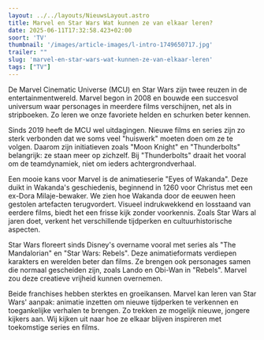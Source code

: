 ```yaml
---
layout: ../../layouts/NieuwsLayout.astro
title: Marvel en Star Wars Wat kunnen ze van elkaar leren?
date: 2025-06-11T17:32:58.423+02:00
soort: 'TV'
thumbnail: '/images/article-images/l-intro-1749650717.jpg'
trailer: ""
slug: 'marvel-en-star-wars-wat-kunnen-ze-van-elkaar-leren'
tags: ["TV"]
---
```


De Marvel Cinematic Universe (MCU) en Star Wars zijn twee reuzen in de
entertainmentwereld. Marvel begon in 2008 en bouwde een succesvol universum waar
personages in meerdere films verschijnen, net als in stripboeken. Zo leren we
onze favoriete helden en schurken beter kennen.

Sinds 2019 heeft de MCU wel uitdagingen. Nieuwe films en series zijn zo sterk
verbonden dat we soms veel "huiswerk" moeten doen om ze te volgen. Daarom zijn
initiatieven zoals "Moon Knight" en "Thunderbolts" belangrijk: ze staan meer op
zichzelf. Bij "Thunderbolts" draait het vooral om de teamdynamiek, niet om
ieders achtergrondverhaal.

Een mooie kans voor Marvel is de animatieserie "Eyes of Wakanda". Deze duikt in
Wakanda's geschiedenis, beginnend in 1260 voor Christus met een ex-Dora
Milaje-bewaker. We zien hoe Wakanda door de eeuwen heen gestolen artefacten
terugvordert. Visueel indrukwekkend en losstaand van eerdere films, biedt het
een frisse kijk zonder voorkennis. Zoals Star Wars al jaren doet, verkent het
verschillende tijdperken en cultuurhistorische aspecten.

Star Wars floreert sinds Disney's overname vooral met series als "The
Mandalorian" en "Star Wars: Rebels". Deze animatieformats verdiepen karakters en
werelden beter dan films. Ze brengen ook personages samen die normaal gescheiden
zijn, zoals Lando en Obi-Wan in "Rebels". Marvel zou deze creatieve vrijheid
kunnen overnemen.

Beide franchises hebben sterktes en groeikansen. Marvel kan leren van Star Wars'
aanpak: animatie inzetten om nieuwe tijdperken te verkennen en toegankelijke
verhalen te brengen. Zo trekken ze mogelijk nieuwe, jongere kijkers aan. Wij
kijken uit naar hoe ze elkaar blijven inspireren met toekomstige series en
films.
